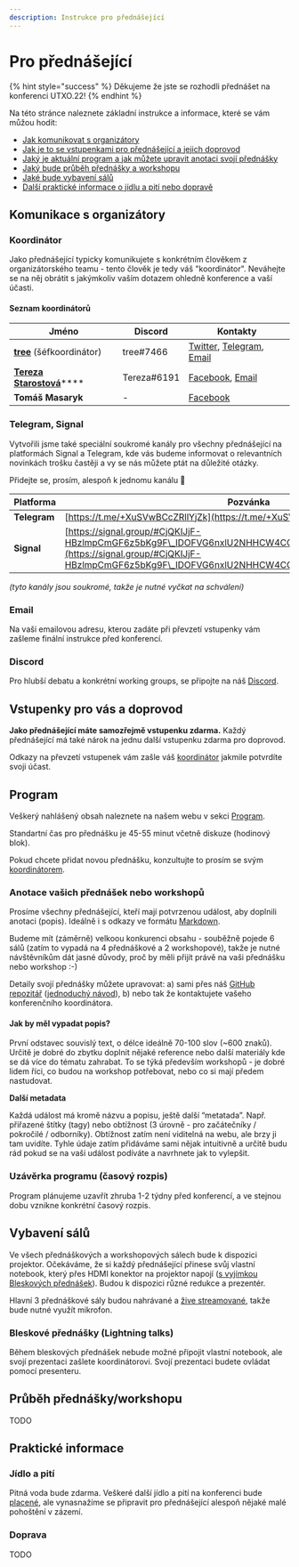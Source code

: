```yaml
---
description: Instrukce pro přednášející
---
```


# Pro přednášející

{% hint style="success" %}
Děkujeme že jste se rozhodli přednášet na konferenci UTXO.22!
{% endhint %}

Na této stránce naleznete základní instrukce a informace, které se vám můžou hodit:

* [Jak komunikovat s organizátory](pro-prednasejici.md#komunikace-s-organizatory)
* [Jak je to se vstupenkami pro přednášející a jejich doprovod](pro-prednasejici.md#vstupenky-pro-vas-a-doprovod)
* [Jaký je aktuální program a jak můžete upravit anotaci svojí přednášky](pro-prednasejici.md#program)
* [Jaký bude průběh přednášky a workshopu](pro-prednasejici.md#prubeh-prednasky-workshopu)
* [Jaké bude vybavení sálů](pro-prednasejici.md#vybaveni-salu)
* [Další praktické informace o jídlu a pití nebo dopravě](pro-prednasejici.md#prakticke-informace)

## Komunikace s organizátory

### Koordinátor

Jako přednášející typicky komunikujete s konkrétním člověkem z organizátorského teamu - tento člověk je tedy váš "koordinátor". Neváhejte se na něj obrátit s jakýmkoliv vaším dotazem ohledně konference a vaší účasti.

#### Seznam koordinátorů

| Jméno                                                                  | Discord     | Kontakty                                                                                                     |
| ---------------------------------------------------------------------- | ----------- | ------------------------------------------------------------------------------------------------------------ |
| [**tree**](https://utxo.cz/lide?id=tree) (šéfkoordinátor)              | tree#7466   | [Twitter](https://twitter.com/treecz), [Telegram](https://t.me/treecz), [Email](mailto:tree@utxo.foundation) |
| [**Tereza Starostová**](https://utxo.cz/lide?id=tereza-starostova)**** | Tereza#6191 | [Facebook](https://www.facebook.com/taterezza), [Email](mailto:tereza@utxo.foundation)                       |
| **Tomáš Masaryk**                                                      | -           | [Facebook](https://www.facebook.com/tomas.masaryk.ml)                                                        |

### Telegram, Signal

Vytvořili jsme také speciální soukromé kanály pro všechny přednášející na platformách Signal a Telegram, kde vás budeme informovat o relevantních novinkách trošku častěji a vy se nás můžete ptát na důležité otázky.&#x20;

Přidejte se, prosím, alespoň k jednomu kanálu 🙏

| Platforma    | Pozvánka                                                                                                                                                                                           |
| ------------ | -------------------------------------------------------------------------------------------------------------------------------------------------------------------------------------------------- |
| **Telegram** | [https://t.me/+XuSVwBCcZRllYjZk](https://t.me/+XuSVwBCcZRllYjZk)                                                                                                                                   |
| **Signal**   | [https://signal.group/#CjQKIJjF-HBzlmpCmGF6z5bKg9F\_IDOFVG6nxlU2NHHCW4CCEhAUY3TiCHTNyPYD5Og1EnJz](https://signal.group/#CjQKIJjF-HBzlmpCmGF6z5bKg9F\_IDOFVG6nxlU2NHHCW4CCEhAUY3TiCHTNyPYD5Og1EnJz) |

_(tyto kanály jsou soukromé, takže je nutné vyčkat na schválení)_

### Email

Na vaši emailovou adresu, kterou zadáte při převzetí vstupenky vám zašleme finální instrukce před konferencí.

### Discord

Pro hlubší debatu a konkrétní working groups, se připojte na náš [Discord](https://discord.gg/5k9dEtVhnv).

## Vstupenky pro vás a doprovod

**Jako přednášející máte samozřejmě vstupenku zdarma.** Každý přednášející má také nárok na jednu další vstupenku zdarma pro doprovod.

Odkazy na převzetí vstupenek vám zašle váš [koordinátor](pro-prednasejici.md#koordinator) jakmile potvrdíte svoji účast.

## Program

Veškerý nahlášený obsah naleznete na našem webu v sekci [Program](https://utxo.cz/program).

Standartní čas pro přednášku je 45-55 minut včetně diskuze (hodinový blok).

Pokud chcete přidat novou přednášku, konzultujte to prosím se svým [koordinátorem](pro-prednasejici.md#koordinator).

### Anotace vašich přednášek nebo workshopů

Prosíme všechny přednášející, kteří mají potvrzenou událost, aby doplnili anotaci (popis). Ideálně i s odkazy ve formátu [Markdown](https://www.fi.muni.cz/tech/wiki/markdown.html.cs).

Budeme mít (záměrně) velkoou konkurenci obsahu - souběžně pojede 6 sálů (zatím to vypadá na 4 přednáškové a 2 workshopové), takže je nutné návštěvníkům dát jasné důvody, proč by měli přijít právě na vaši přednášku nebo workshop :-)

Detaily svojí přednášky můžete upravovat: a) sami přes náš [GitHub repozitář](https://github.com/utxo-foundation/utxo/tree/master/spec/22) ([jednoduchý návod](pro-prednasejici/navod-na-upravu-zdrojovych-dat.md)), b) nebo tak že kontaktujete vašeho konferenčního koordinátora.

#### Jak by měl vypadat popis?

První odstavec souvislý text, o délce ideálně 70-100 slov (\~600 znaků). Určitě je dobré do zbytku doplnit nějaké reference nebo další materiály kde se dá více do tématu zahrabat. To se týká především workshopů - je dobré lidem říci, co budou na workshop potřebovat, nebo co si mají předem nastudovat.

**Další metadata**

Každá událost má kromě názvu a popisu, ještě další “metatada”. Např. přiřazené štítky (tagy) nebo obtížnost (3 úrovně - pro začátečníky / pokročilé / odborníky). Obtížnost zatím není viditelná na webu, ale brzy ji tam uvidíte. Tyhle údaje zatím přidáváme sami nějak intuitivně a určitě budu rád pokud se na vaši událost podíváte a navrhnete jak to vylepšit.

### Uzávěrka programu (časový rozpis)

Program plánujeme uzavřít zhruba 1-2 týdny před konferencí, a ve stejnou dobu vznikne konkrétní časový rozpis.

## Vybavení sálů

Ve všech přednáškových a workshopových sálech bude k dispozici projektor. Očekáváme, že si každý přednášející přinese svůj vlastní notebook, který přes HDMI konektor na projektor napojí ([s vyjímkou Bleskových přednášek](pro-prednasejici.md#bleskove-prednasky)). Budou k dispozici různé redukce a prezentér.

Hlavní 3 přednáškové sály budou nahrávané a [žive streamované](utxo.tv-livestream.md), takže bude nutné využít mikrofon.

### Bleskové přednášky (Lightning talks)

Během bleskových přednášek nebude možné připojit vlastní notebook, ale svojí prezentaci zašlete koordinátorovi. Svojí prezentaci budete ovládat pomocí presenteru.

## Průběh přednášky/workshopu

TODO

## Praktické informace

### Jídlo a pití

Pitná voda bude zdarma. Veškeré další jídlo a pití na konferenci bude [placené](catering.md), ale vynasnažíme se připravit pro přednášející alespoň nějaké malé pohoštění v zázemí.

### Doprava

TODO

